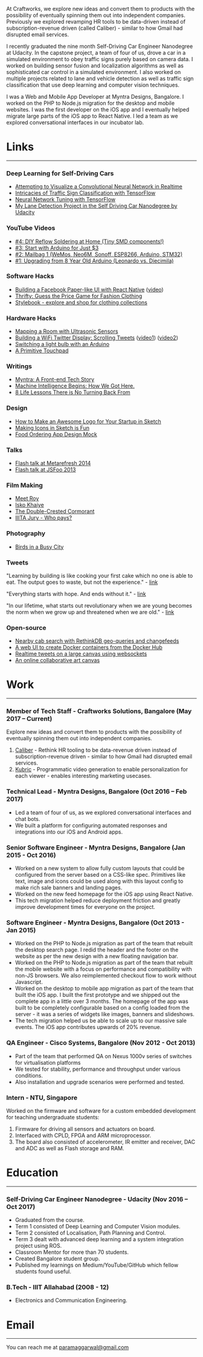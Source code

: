 At Craftworks, we explore new ideas and convert them to products with the possibility of eventually spinning them out into independent companies. Previously we explored revamping HR tools to be data-driven instead of subscription-revenue driven (called Caliber) - similar to how Gmail had disrupted email services.

I recently graduated the nine month Self-Driving Car Engineer Nanodegree at Udacity. In the capstone project, a team of four of us, drove a car in a simulated environment to obey traffic signs purely based on camera data. I worked on building sensor fusion and localization algorithms as well as sophisticated car control in a simulated environment. I also worked on multiple projects related to lane and vehicle detection as well as traffic sign classification that use deep learning and computer vision techniques.

I was a Web and Mobile App Developer at Myntra Designs, Bangalore. I worked on the PHP to Node.js migration for the desktop and mobile websites. I was the first developer on the iOS app and I eventually helped migrate large parts of the iOS app to React Native. I led a team as we explored conversational interfaces in our incubator lab.

# Links
* * *

### Deep Learning for Self-Driving Cars

* [Attempting to Visualize a Convolutional Neural Network in Realtime](https://medium.com/@paramaggarwal/attempting-to-visualize-a-convolutional-neural-network-in-realtime-1edd1f3d6c13)
* [Intricacies of Traffic Sign Classification with TensorFlow](https://chatbotslife.com/intricacies-of-traffic-sign-classification-with-tensorflow-8f994b1c8ba)
* [Neural Network Tuning with TensorFlow](https://medium.com/@paramaggarwal/neural-network-tuning-with-tensorflow-cc14a23f132c)
* [My Lane Detection Project in the Self Driving Car Nanodegree by Udacity](https://medium.com/@paramaggarwal/my-lane-detection-project-for-the-self-driving-car-nanodegree-by-udacity-36a230553bd3)

### YouTube Videos

* [#4: DIY Reflow Soldering at Home (Tiny SMD components!) ](https://www.youtube.com/watch?v=xd08gRibkds)
* [#3: Start with Arduino for Just $3 ](https://www.youtube.com/watch?v=hsaroVCHuPE)
* [#2: Mailbag 1 (WeMos, Neo6M, Sonoff, ESP8266, Arduino, STM32)](https://www.youtube.com/watch?v=Zil9q-xFoz4)
* [#1: Upgrading from 8 Year Old Arduino (Leonardo vs. Diecimila) ](https://www.youtube.com/watch?v=3dLntHpwfjA)

### Software Hacks

* [Building a Facebook Paper-like UI with React Native](https://medium.com/@paramaggarwal/building-a-facebook-paper-like-ui-with-react-native-4a753623d343) ([video](https://vimeo.com/175727390))
* [Thrifty: Guess the Price Game for Fashion Clothing](https://vimeo.com/163112588)
* [Stylebook - explore and shop for clothing collections](https://vimeo.com/129634730)

### Hardware Hacks

* [Mapping a Room with Ultrasonic Sensors](https://www.hackster.io/paramaggarwal/mapping-a-room-with-ultrasonic-distance-sensors-9725b7)
* [Building a WiFi Twitter Display: Scrolling Tweets](https://medium.com/@paramaggarwal/building-a-wifi-twitter-display-scrolling-tweets-7788d20ffbd3#.1mu5onwxd) ([video1](https://vimeo.com/49606294)) ([video2](https://vimeo.com/46611743))
* [Switching a light bulb with an Arduino](https://vimeo.com/47259792)
* [A Primitive Touchpad](https://vimeo.com/18922055)

### Writings

* [Myntra: A Front-end Tech Story](https://medium.com/myntra-engineering/myntra-a-front-end-tech-story-ded7d3626f6)
* [Machine Intelligence Begins: How We Got Here.](https://medium.com/@paramaggarwal/machine-intelligence-begins-how-we-got-here-eecc8cbec49e#.opotke1qi)
* [8 Life Lessons There is No Turning Back From](https://medium.com/@paramaggarwal/8-life-lessons-there-is-no-turning-back-from-db1de3fa34e0#.fempys1yz)

### Design

* [How to Make an Awesome Logo for Your Startup in Sketch](https://medium.com/sketch-app-sources/tutorial-make-an-awesome-logo-for-your-startup-with-sketch-6a7a9187023c)
* [Making Icons in Sketch is Fun](https://medium.com/ux-for-india/making-icons-in-sketch-is-fun-60cc67ed54b0)
* [Food Ordering App Design Mock](http://github.com/paramaggarwal/hungry)

### Talks

* [Flash talk at Metarefresh 2014](https://www.youtube.com/watch?v=iG01gVs9Wpo)
* [Flash talk at JSFoo 2013](https://www.youtube.com/watch?v=ZvXuW3tyQF0&t=6m35s)

### Film Making

* [Meet Roy](https://vimeo.com/19773975)
* [Isko Khaiye](https://vimeo.com/18638097)
* [The Double-Crested Cormorant ](https://vimeo.com/68470594)
* [IIITA Jury - Who pays?](https://vimeo.com/22465409)

### Photography

* [Birds in a Busy City](https://medium.com/@paramaggarwal/birds-in-a-busy-city-44cce47943e8#.5mx57kgo4)

### Tweets

"Learning by building is like cooking your first cake which no one is able to eat. The output goes to waste, but not the experience." - [link](https://twitter.com/paramaggarwal/status/676758747000147969)

"Everything starts with hope. And ends without it." - [link](https://twitter.com/paramaggarwal/status/665578012818210817)

"In our lifetime, what starts out revolutionary when we are young becomes the norm when we grow up and threatened when we are old." - [link](https://twitter.com/paramaggarwal/status/657408132960813056)

### Open-source

* [Nearby cab search with RethinkDB geo-queries and changefeeds](https://github.com/paramaggarwal/nearby-cabs)
* [A web UI to create Docker containers from the Docker Hub](https://github.com/paramaggarwal/dockerweb)
* [Realtime tweets on a large canvas using websockets](https://github.com/paramaggarwal/eventdashboard)
* [An online collaborative art canvas](https://github.com/paramaggarwal/wefiddle)

# Work
* * *

### Member of Tech Staff - Craftworks Solutions, Bangalore (May 2017 – Current)

Explore new ideas and convert them to products with the possibility of eventually spinning them out into independent companies.

1. [Caliber](http://www.caliberbox.com) - Rethink HR tooling to be data-revenue driven instead of subscription-revenue driven - similar to how Gmail had disrupted email services.
2. [Kubric](http://www.kubric.io) - Programmatic video generation to enable personalization for each viewer - enables interesting marketing usecases.

### Technical Lead - Myntra Designs, Bangalore (Oct 2016 – Feb 2017)

- Led a team of four of us, as we explored conversational interfaces and chat bots.
- We built a platform for configuring automated responses and integrations into our iOS and Android apps.

### Senior Software Engineer - Myntra Designs, Bangalore (Jan 2015 - Oct 2016)

- Worked on a new system to allow fully custom layouts that could be configured from the server based on a CSS-like spec. Primitives like text, image and icons could be used along with this layout config to make rich sale banners and landing pages.
- Worked on the new feed homepage for the iOS app using React Native.
- This tech migration helped reduce deployment friction and greatly improve development times for everyone on the project.

### Software Engineer - Myntra Designs, Bangalore (Oct 2013 - Jan 2015)

- Worked on the PHP to Node.js migration as part of the team that rebuilt the desktop search page. I redid the header and the footer on the website as per the new design with a new floating navigation bar.
- Worked on the PHP to Node.js migration as part of the team that rebuilt the mobile website with a focus on performance and compatibility with non-JS browsers. We also reimplemented checkout flow to work without Javascript.
- Worked on the desktop to mobile app migration as part of the team that built the iOS app. I built the first prototype and we shipped out the complete app in a little over 3 months. The homepage of the app was built to be completely configurable based on a config loaded from the server - it was a series of widgets like images, banners and slideshows.
- The tech migration helped us be able to scale up to our massive sale events. The iOS app contributes upwards of 20% revenue.

### QA Engineer - Cisco Systems, Bangalore (Nov 2012 - Oct 2013)

- Part of the team that performed QA on Nexus 1000v series of switches for virtualisation platforms
- We tested for stability, performance and throughput under various conditions.
- Also installation and upgrade scenarios were performed and tested.

### Intern - NTU, Singapore

Worked on the firmware and software for a custom embedded development for teaching undergraduate students:

1. Firmware for driving all sensors and actuators on board.
2. Interfaced with CPLD, FPGA and ARM microprocessor.
3. The board also consisted of accelerometer, IR emitter and receiver, DAC and ADC as well as Flash storage and RAM.

# Education
* * *

### Self-Driving Car Engineer Nanodegree - Udacity (Nov 2016 – Oct 2017)

- Graduated from the course.
- Term 1 consisted of Deep Learning and Computer Vision modules.
- Term 2 consisted of Localisation, Path Planning and Control.
- Term 3 dealt with advanced deep learning and a system integration project using ROS.
- Classroom Mentor for more than 70 students.
- Created Bangalore student group.
- Published my learnings on Medium/YouTube/GitHub which fellow students found useful.

### B.Tech - IIIT Allahabad (2008 - 12)

- Electronics and Communication Engineering.

# Email
* * *

You can reach me at paramaggarwal@gmail.com
